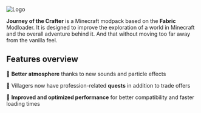![Logo](https://i.imgur.com/wmnWKsx.png)

**Journey of the Crafter** is a Minecraft modpack based on the  **Fabric** Modloader. It is designed to improve the exploration of a world in Minecraft and the overall adventure behind it. And that without moving too far away from the vanilla feel.


## Features overview
🍂 **Better atmosphere** thanks to new sounds and particle effects

📜 Villagers now have profession-related **quests** in addition to trade offers

🚀 **Improved and optimized performance** for better compatibility and faster loading times
